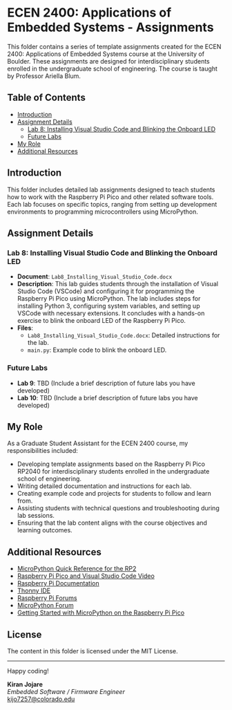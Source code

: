 # ECEN 2400: Applications of Embedded Systems - Assignments

This folder contains a series of template assignments created for the ECEN 2400: Applications of Embedded Systems course at the University of Boulder. These assignments are designed for interdisciplinary students enrolled in the undergraduate school of engineering. The course is taught by Professor Ariella Blum.

## Table of Contents
- [Introduction](#introduction)
- [Assignment Details](#assignment-details)
  - [Lab 8: Installing Visual Studio Code and Blinking the Onboard LED](#lab-8-installing-visual-studio-code-and-blinking-the-onboard-led)
  - [Future Labs](#future-labs)
- [My Role](#my-role)
- [Additional Resources](#additional-resources)

## Introduction
This folder includes detailed lab assignments designed to teach students how to work with the Raspberry Pi Pico and other related software tools. Each lab focuses on specific topics, ranging from setting up development environments to programming microcontrollers using MicroPython.

## Assignment Details

### Lab 8: Installing Visual Studio Code and Blinking the Onboard LED
- **Document**: `Lab8_Installing_Visual_Studio_Code.docx`
- **Description**: This lab guides students through the installation of Visual Studio Code (VSCode) and configuring it for programming the Raspberry Pi Pico using MicroPython. The lab includes steps for installing Python 3, configuring system variables, and setting up VSCode with necessary extensions. It concludes with a hands-on exercise to blink the onboard LED of the Raspberry Pi Pico.
- **Files**:
  - `Lab8_Installing_Visual_Studio_Code.docx`: Detailed instructions for the lab.
  - `main.py`: Example code to blink the onboard LED.

### Future Labs
- **Lab 9**: TBD (Include a brief description of future labs you have developed)
- **Lab 10**: TBD (Include a brief description of future labs you have developed)

## My Role
As a Graduate Student Assistant for the ECEN 2400 course, my responsibilities included:
- Developing template assignments based on the Raspberry Pi Pico RP2040 for interdisciplinary students enrolled in the undergraduate school of engineering.
- Writing detailed documentation and instructions for each lab.
- Creating example code and projects for students to follow and learn from.
- Assisting students with technical questions and troubleshooting during lab sessions.
- Ensuring that the lab content aligns with the course objectives and learning outcomes.

## Additional Resources
- [MicroPython Quick Reference for the RP2](https://docs.micropython.org/en/latest/rp2/quickref.html)
- [Raspberry Pi Pico and Visual Studio Code Video](https://www.youtube.com/watch?v=O6lkYTfcMEg&t=200s)
- [Raspberry Pi Documentation](https://www.raspberrypi.org/documentation/)
- [Thonny IDE](https://thonny.org/)
- [Raspberry Pi Forums](https://www.raspberrypi.org/forums/)
- [MicroPython Forum](https://forum.micropython.org/)
- [Getting Started with MicroPython on the Raspberry Pi Pico](https://projects.raspberrypi.org/en/projects/getting-started-with-the-pico)

## License
The content in this folder is licensed under the MIT License.

---

Happy coding!

**Kiran Jojare**  
*Embedded Software / Firmware Engineer*  
kijo7257@colorado.edu
